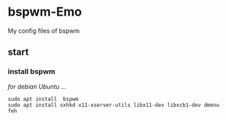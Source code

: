# bspwm-Emo
My config files of bspwm

## start 
### install bspwm 
*for debian Ubuntu ...*
```console
sudo apt install  bspwm
sudo apt install sxhkd x11-xserver-utils libx11-dev libxcb1-dev dmenu feh

```
